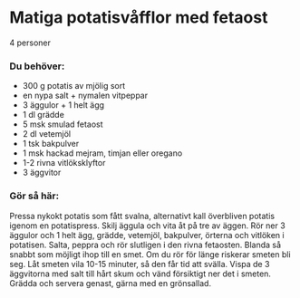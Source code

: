 # Matiga potatisvåfflor med fetaost

4 personer

### Du behöver:
* 300 g potatis av mjölig sort
* en nypa salt + nymalen vitpeppar
* 3 äggulor + 1 helt ägg
* 1 dl grädde
* 5 msk smulad fetaost
* 2 dl vetemjöl
* 1 tsk bakpulver
* 1 msk hackad mejram, timjan eller oregano
* 1-2 rivna vitlöksklyftor
* 3 äggvitor

### Gör så här:
Pressa nykokt potatis som fått svalna, alternativt kall överbliven potatis igenom en potatispress. Skilj äggula och vita åt på tre av äggen. Rör ner 3 äggulor och 1 helt ägg, grädde, vetemjöl, bakpulver, örterna och vitlöken i potatisen. Salta, peppra och rör slutligen i den rivna fetaosten. Blanda så snabbt som möjligt ihop till en smet. Om du rör för länge riskerar smeten bli seg. Låt smeten vila 10-15 minuter, så den får tid att svälla. Vispa de 3 äggvitorna med salt till hårt skum och vänd försiktigt ner det i smeten. Grädda och servera genast, gärna med en grönsallad.
